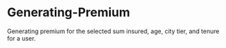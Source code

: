 # Generating-Premium
Generating premium for the selected sum insured, age, city tier, and tenure for a user.

